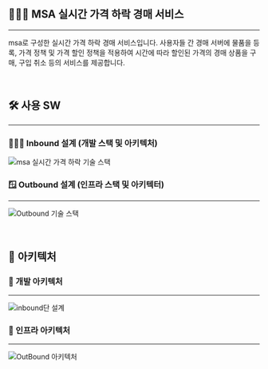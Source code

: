 ## 👨🏻‍⚖️ MSA 실시간 가격 하락 경매 서비스
---
msa로 구성한 실시간 가격 하락 경매 서비스입니다.
사용자들 간 경매 서버에 물품을 등록, 가격 정책 및 가격 할인 정책을 적용하여 시간에 따라 할인된 가격의 경매 상품을 구매, 구입 취소 등의 서비스를 제공합니다.

<br/> 

## 🛠️ 사용 SW

---

### 👨🏻‍💻 Inbound 설계 (개발 스택 및 아키텍처)

![msa 실시간 가격 하락 기술 스택](https://github.com/user-attachments/assets/91209e4a-844f-4681-81e2-c287922ab2c2)

### 🪟 Outbound 설계 (인프라 스택 및 아키텍터)

---

![Outbound 기술 스택](https://github.com/user-attachments/assets/56b339a4-0342-4438-be6a-7c98d91771ce)

<br/> 

## 🧱 아키텍처

### 🍩 개발 아키텍처

---

![inbound단 설계](https://github.com/user-attachments/assets/0ca1057b-18f6-44c5-a331-217f73927613)


### 🎲 인프라 아키텍처

---

![OutBound 아키텍처](https://github.com/user-attachments/assets/6294e563-3570-4f06-ad3d-849ee32cc256)
